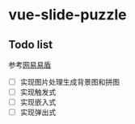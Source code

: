# vue-slide-puzzle

## Todo list

参考[网易易盾](https://dun.163.com/trial/jigsaw)

- [ ] 实现图片处理生成背景图和拼图
- [ ] 实现触发式
- [ ] 实现嵌入式
- [ ] 实现弹出式
